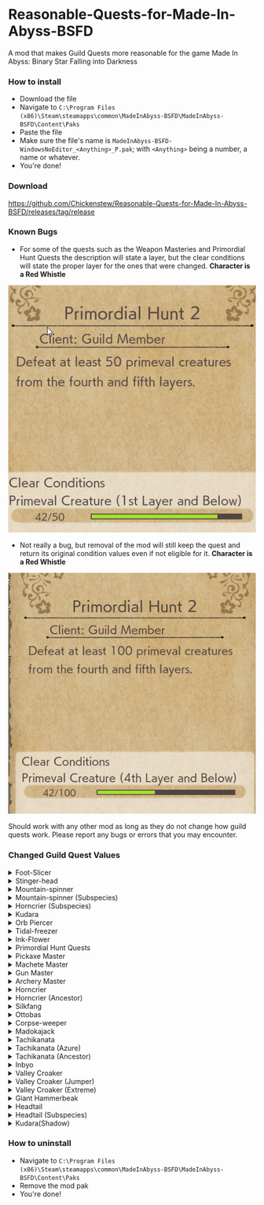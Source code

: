 # Reasonable-Quests-for-Made-In-Abyss-BSFD
A mod that makes Guild Quests more reasonable for the game Made In Abyss: Binary Star Falling into Darkness


### How to install
+ Download the file
+ Navigate to `C:\Program Files (x86)\Steam\steamapps\common\MadeInAbyss-BSFD\MadeInAbyss-BSFD\Content\Paks`
+ Paste the file
+ Make sure the file's name is `MadeInAbyss-BSFD-WindowsNoEditor_<Anything>_P.pak`; with `<Anything>` being a number, a name or whatever.
+ You're done!

### Download
https://github.com/Chickenstew/Reasonable-Quests-for-Made-In-Abyss-BSFD/releases/tag/release

### Known Bugs
+ For some of the quests such as the Weapon Masteries and Primordial Hunt Quests the description will state a layer, but the clear conditions will state the proper layer for the ones that were changed. **Character is a Red Whistle**

![Image of Description text on a Character with a Red Whistle](https://github.com/Chickenstew/Reasonable-Quests-for-Made-In-Abyss-BSFD/blob/main/MiA-BSFD-Mod.png?raw=true)
+ Not really a bug, but removal of the mod will still keep the quest and return its original condition values even if not eligible for it. **Character is a Red Whistle**

![Image of mod removal on a character with only Red Whistle](https://github.com/Chickenstew/Reasonable-Quests-for-Made-In-Abyss-BSFD/blob/main/MiA-BSFD-No-Mod.png?raw=true)

Should work with any other mod as long as they do not change how guild quests work. Please report any bugs or errors that you may encounter.

### Changed Guild Quest Values 
<details>
  <summary>Foot-Slicer</summary>
  
+ Foot-slicer - アシバカイナ1 - 3
+ Foot-slicer - アシバカイナ2 - 6
+ Foot-slicer - アシバカイナ3 - 9
+ Foot-slicer - アシバカイナ4 - 12
+ Foot-slicer - アシバカイナ5 - 15
</details>
<details>
  <summary>Stinger-head</summary>
  
+ Stinger-head - カッショウガシラ1 - 3
+ Stinger-head - カッショウガシラ2 - 6
+ Stinger-head - カッショウガシラ3 - 9
+ Stinger-head - カッショウガシラ4 - 12
+ Stinger-head - カッショウガシラ5 - 15
</details>
<details>
  <summary>Mountain-spinner</summary>
  
+ Mountain-spinner  - ヤママワシ1 - 5
+ Mountain-spinner  - ヤママワシ2 - 10
+ Mountain-spinner  - ヤママワシ3 - 15
</details>
<details>
  <summary>Mountain-spinner (Subspecies)</summary>
  
+ Mountain-spinner (Subspecies) - ヤママワシ亜種討伐1 - 10
+ Mountain-spinner (Subspecies) - ヤママワシ亜種討伐1 - 20
+ Mountain-spinner (Subspecies) - ヤママワシ亜種討伐1 - 30
</details>
<details>
  <summary>Horncrier (Subspecies)</summary>
  
+ Horncrier (Subspecies) - ツノナキ（亜種)1 - 5
+ Horncrier (Subspecies) - ツノナキ（亜種)2 - 10
+ Horncrier (Subspecies) - ツノナキ（亜種)3 - 15
+ Horncrier (Subspecies) - ツノナキ（亜種)4 - 20
+ Horncrier (Subspecies) - ツノナキ（亜種)5 - 30
</details>
<details>
  <summary>Kudara</summary>
  
+ Kudara - クダラ1 - 5
+ Kudara - クダラ2 - 10
+ Kudara - クダラ3 - 15
+ Kudara - クダラ4 - 20
+ Kudara - クダラ5 - 30
</details>
<details>
  <summary>Orb Piercer</summary>
  
+ Orb Piercer - タマウガチ1 - 1
+ Orb Piercer - タマウガチ2 - 2
+ Orb Piercer - タマウガチ3 - 3
+ Orb Piercer - タマウガチ4 - 5
+ Orb Piercer - タマウガチ5 - 8
</details>
<details>
  <summary>Tidal-freezer</summary>
  
+ Tidal-freezer - コゴエナキ1 - 1
+ Tidal-freezer - コゴエナキ2 - 2
+ Tidal-freezer - コゴエナキ3 - 3
+ Tidal-freezer - コゴエナキ4 - 4
+ Tidal-freezer - コゴエナキ5 - 5
</details>
<details>
  <summary>Ink-Flower</summary>
  
+ Ink-Flower - スミナガシ1 - 1
+ Ink-Flower - スミナガシ2 - 2
+ Ink-Flower - スミナガシ3 - 3
+ Ink-Flower - スミナガシ4 - 5
+ Ink-Flower - スミナガシ5 - 8
</details>
<details>
  <summary>Primordial Hunt Quests</summary>
  
+ Primordial Hunt Quests - 原生生物討伐・その1 - 25 - Red
+ Primordial Hunt Quests - 原生生物討伐・その2 - 50 - Red
+ Primordial Hunt Quests - 原生生物討伐・その3 - 75 - Blue
+ Primordial Hunt Quests - 原生生物討伐・その4 - 100 - Blue
+ Primordial Hunt Quests - 原生生物討伐・その5 - 125 - Moon
+ Primordial Hunt Quests - 原生生物討伐・その6 - 150 - Moon
+ Primordial Hunt Quests - 原生生物討伐・その7 - 175 - Black
+ Primordial Hunt Quests - 原生生物討伐・その8 - 200 - Black
+ Primordial Hunt Quests - 原生生物討伐・その9 - 225 - Black
+ Primordial Hunt Quests - 原生生物討伐・その10 - 250 - White
+ Primordial Hunt Quests - 原生生物討伐・その11 - 275 - White
+ Primordial Hunt Quests - 原生生物討伐・その12 - 300 - White
</details>
<details>
  <summary>Pickaxe Master</summary>
  
+ Pickaxe Master - ピッケルの達人・その1 - Red
+ Pickaxe Master - ピッケルの達人・その2 - Red
+ Pickaxe Master - ピッケルの達人・その3 - Blue
+ Pickaxe Master - ピッケルの達人・その4 - Blue
+ Pickaxe Master - ピッケルの達人・その5 - Moon
+ Pickaxe Master - ピッケルの達人・その6 - Moon
+ Pickaxe Master - ピッケルの達人・その7 - Black
+ Pickaxe Master - ピッケルの達人・その8 - Black
+ Pickaxe Master - ピッケルの達人・その9 - White
+ Pickaxe Master - ピッケルの達人・その10 - White
</details>
<details>
  <summary>Machete Master</summary>
  
+ Machete Master - ナタの達人・その1 - Red
+ Machete Master - ナタの達人・その2 - Red
+ Machete Master - ナタの達人・その3 - Blue
+ Machete Master - ナタの達人・その4 - Blue
+ Machete Master - ナタの達人・その5 - Moon
+ Machete Master - ナタの達人・その6 - Moon
+ Machete Master - ナタの達人・その7 - Black
+ Machete Master - ナタの達人・その8 - Black
+ Machete Master - ナタの達人・その9 - White
+ Machete Master - ナタの達人・その10 - White
</details>
<details>
  <summary>Gun Master</summary>
  
+ Gun Master - 銃の達人・その1 - Red
+ Gun Master - 銃の達人・その2 - Red
+ Gun Master - 銃の達人・その3 - Blue
+ Gun Master - 銃の達人・その4 - Blue
+ Gun Master - 銃の達人・その5 - Moon
+ Gun Master - 銃の達人・その6 - Moon
+ Gun Master - 銃の達人・その7 - Black
+ Gun Master - 銃の達人・その8 - Black
+ Gun Master - 銃の達人・その9 - White
+ Gun Master - 銃の達人・その10 - White
</details>
<details>
  <summary>Archery Master</summary>
  
+ Archery Master - 弓の達人・その1 - Red
+ Archery Master - 弓の達人・その2 - Red
+ Archery Master - 弓の達人・その3 - Blue
+ Archery Master - 弓の達人・その4 - Blue
+ Archery Master - 弓の達人・その5 - Moon
+ Archery Master - 弓の達人・その6 - Moon
+ Archery Master - 弓の達人・その7 - Black
+ Archery Master - 弓の達人・その8 - Black
+ Archery Master - 弓の達人・その9 - White
+ Archery Master - 弓の達人・その10 - White
</details>
<details>
  <summary>Horncrier</summary>
  
+ Horncrier - ツノナキ1 - 5
+ Horncrier - ツノナキ2 - 10
+ Horncrier - ツノナキ3 - 15
+ Horncrier - ツノナキ4 - 20
+ Horncrier - ツノナキ5 - 30
</details>
<details>
  <summary>Horncrier (Ancestor)</summary>
  
+ Horncrier (Ancestor) - ツノナキ（原種)1 - 5
+ Horncrier (Ancestor) - ツノナキ（原種)2 - 10
+ Horncrier (Ancestor) - ツノナキ（原種)3 - 15
+ Horncrier (Ancestor) - ツノナキ（原種)4 - 20
+ Horncrier (Ancestor) - ツノナキ（原種)5 - 30
</details>
<details>
  <summary>Silkfang</summary>
  
+ Silkfang - ゴコウゲ1 - 1
+ Silkfang - ゴコウゲ2 - 3
+ Silkfang - ゴコウゲ3 - 5
+ Silkfang - ゴコウゲ4 - 10
+ Silkfang - ゴコウゲ5 - 15
</details>
<details>
  <summary>Ottobas</summary>
  
+ Ottobas - オットバス1 - 1
+ Ottobas - オットバス2 - 2
+ Ottobas - オットバス3 - 3
+ Ottobas - オットバス4 - 4
+ Ottobas - オットバス5 - 5
</details>
<details>
  <summary>Corpse-weeper</summary>
  
+ Corpse-weeper - ナキカバネ1 - 1
+ Corpse-weeper - ナキカバネ2 - 3
+ Corpse-weeper - ナキカバネ3 - 5
+ Corpse-weeper - ナキカバネ4 - 10
+ Corpse-weeper - ナキカバネ5 - 15
</details>
<details>
  <summary>Madokajack</summary>
  
+ Madokajack - マドカジャク1 - 1
+ Madokajack - マドカジャク2 - 3
+ Madokajack - マドカジャク3 - 5
+ Madokajack - マドカジャク4 - 10
+ Madokajack - マドカジャク5 - 15
</details>
<details>
  <summary>Tachikanata</summary>
  
+ Tachikanata - タチカナタ（蒼)1 - 4
+ Tachikanata - タチカナタ（蒼)2 - 6
+ Tachikanata - タチカナタ（蒼)3 - 8
+ Tachikanata - タチカナタ（蒼)4 - 10
+ Tachikanata - タチカナタ（蒼)5 - 15
</details>
<details>
  <summary>Tachikanata (Azure)</summary>
  
+ Tachikanata (Azure) - タチカナタ（蒼)1 - 4
+ Tachikanata (Azure) - タチカナタ（蒼)2 - 6
+ Tachikanata (Azure) - タチカナタ（蒼)3 - 8
+ Tachikanata (Azure) - タチカナタ（蒼)4 - 10
+ Tachikanata (Azure) - タチカナタ（蒼)5 - 15
</details>
<details>
  <summary>Tachikanata (Ancestor)</summary>
  
+ Tachikanata (Ancestor) - タチカナタ（原種)1 - 1
+ Tachikanata (Ancestor) - タチカナタ（原種)2 - 2
+ Tachikanata (Ancestor) - タチカナタ（原種)3 - 3
+ Tachikanata (Ancestor) - タチカナタ（原種)4 - 4
+ Tachikanata (Ancestor) - タチカナタ（原種)5 - 5
</details>
<details>
  <summary>Inbyo</summary>
  
+ Inbyo - インビョウ1 - 5
+ Inbyo - インビョウ2 - 10
+ Inbyo - インビョウ3 - 15
+ Inbyo - インビョウ4 - 20
+ Inbyo - インビョウ5 - 30
</details>
<details>
  <summary>Valley Croaker</summary>
  
+ Valley Croaker - タニグク1 - 5
+ Valley Croaker - タニグク2 - 10
+ Valley Croaker - タニグク3 - 15
+ Valley Croaker - タニグク4 - 20
+ Valley Croaker - タニグク5 - 30
</details>
<details>
  <summary>Valley Croaker (Jumper)</summary>
  
+ Valley Croaker (Jumper) - タニグク（跳種）1 - 5
+ Valley Croaker (Jumper) - タニグク（跳種）2 - 10
+ Valley Croaker (Jumper) - タニグク（跳種)3 - 15
+ Valley Croaker (Jumper) - タニグク（跳種)4 - 20
+ Valley Croaker (Jumper) - タニグク（跳種)5 - 30
</details>
<details>
  <summary>Valley Croaker (Extreme)</summary>

+ Valley Croaker (Extreme) - タニグク（極種)1 - 2
+ Valley Croaker (Extreme) - タニグク（極種)2 - 4
+ Valley Croaker (Extreme) - タニグク（極種)3 - 7
+ Valley Croaker (Extreme) - タニグク（極種)4 - 14
+ Valley Croaker (Extreme) - タニグク（極種)5 - 20
</details>
<details>
  <summary>Giant Hammerbeak</summary>
  
+ Giant Hammerbeak - オニツチバシ討伐1 - 1
+ Giant Hammerbeak - オニツチバシ討伐2 - 3
+ Giant Hammerbeak - オニツチバシ討伐3 - 5
+ Giant Hammerbeak - オニツチバシ討伐4 - 7
+ Giant Hammerbeak - オニツチバシ討伐5 - 10
</details>
<details>
  <summary>Headtail</summary>
  
+ Headtail - コウベウツシ 討伐1 - 5
+ Headtail - コウベウツシ 討伐2 - 10
+ Headtail - コウベウツシ 討伐3 - 15
+ Headtail - コウベウツシ 討伐4 - 20
+ Headtail - コウベウツシ 討伐5 - 30
</details>
<details>
  <summary>Headtail (Subspecies)</summary>
  
+ Headtail (Subspecies) - コウベウツシ（亜種）討伐1 - 5
+ Headtail (Subspecies) - コウベウツシ（亜種）討伐2 - 10
+ Headtail (Subspecies) - コウベウツシ（亜種）討伐3 - 15
+ Headtail (Subspecies) - コウベウツシ（亜種）討伐4 - 20
+ Headtail (Subspecies) - コウベウツシ（亜種）討伐5 - 30
</details>
<details>
  <summary>Kudara(Shadow)</summary>
  
+ Kudara(Shadow) - クダラ（陰種）討伐1 - 5
+ Kudara(Shadow) - クダラ（陰種）討伐2 - 10
+ Kudara(Shadow) - クダラ（陰種）討伐3 - 15
+ Kudara(Shadow) - クダラ（陰種）討伐4 - 20
+ Kudara(Shadow) - クダラ（陰種）討伐5 - 30
</details>

### How to uninstall
+ Navigate to `C:\Program Files (x86)\Steam\steamapps\common\MadeInAbyss-BSFD\MadeInAbyss-BSFD\Content\Paks`
+ Remove the mod pak
+ You're done!
